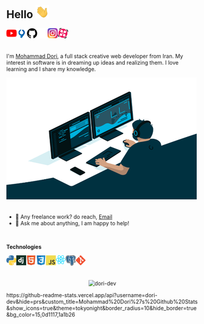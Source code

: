 # Hello <img src="img/hand.gif" width="35px">

<a target="_blank" href="https://www.youtube.com/channel/UC8PIMbjxztHeiBWZRpblp2A">
  <img align="left" alt="Dori Learn Youtube" width="27px" src="img/youtube.svg" />
</a>
<a target="_blank" href="https://virgool.io/@dori-dev">
  <img align="left" alt="Dori Virgool" width="27px" src="img/virgool.png" />
</a>

[<img align="left" alt="Github" width="27px" src="img/github2.png" />](https://github.com/dori-dev#gh-light-mode-only)

[<img align="left" alt="Github" width="27px" src="img/github.png" />](https://github.com/dori-dev#gh-dark-mode-only)

<a target="_blank" href="https://www.instagram.com">
  <img align="left" alt="Mohammad Instagram" width="27px" src="img/instagram.png" />
</a>
<a target="_blank" href="https://www.aparat.com/dori.dev">
  <img align="left" alt="Mohammad Aparat" width="27px" src="img/aparat.png" />
</a>

<!-- <a href="https://twitter.com">
  <img align="left" alt="Mohammad Twitter" width="27px" src="img/twitter.svg" />
</a>
<a href="https://www.linkedin.com">
  <img align="left" alt="Mohammad Linkedin" width="27px" src="img/linkedin.svg" />
</a> -->

<br />
<br />
<br />

I'm [Mohammad Dori](https://github.com/dori-dev), a full stack creative web developer from Iran. My interest in software is in dreaming up ideas and realizing them. I love learning and I share my knowledge.

<img alt="GIF" src="img/code.gif" width="500" height="320" style="margin-bottom: 20px;" />

- 💼 Any freelance work? do reach, [Email](mailto:mr.dori.dev@gmail.com)
- 💬 Ask me about anything, I am happy to help!

<br />

**Technologies**

<img align="left" alt="Python" width="26px" src="img/python.png" />
<img align="left" alt="Django" width="26px" src="img/django.png" />
<img align="left" alt="HTML5" width="26px" src="img/html.svg" />
<img align="left" alt="CSS3" width="26px" src="img/css.svg" />
<img align="left" alt="JavaScript" width="26px" src="img/javascript.png" />
<img align="left" alt="React" width="26px" src="img/react.png" />
<img align="left" alt="PostgreSQL" width="26px" src="img/postgresql.png" />
<img align="left" alt="Git" width="26px" src="img/git.png" />

<br />
<br />
<br />

<p align="center"><img src="https://github-readme-stats.vercel.app/api?username=dori-dev&show_icons=true&theme=gotham" alt="dori-dev" /></p>
https://github-readme-stats.vercel.app/api?username=dori-dev&hide=prs&custom_title=Mohammad%20Dori%27s%20Github%20Stats&show_icons=true&theme=tokyonight&border_radius=10&hide_border=true&bg_color=15,0d1117,1a1b26

